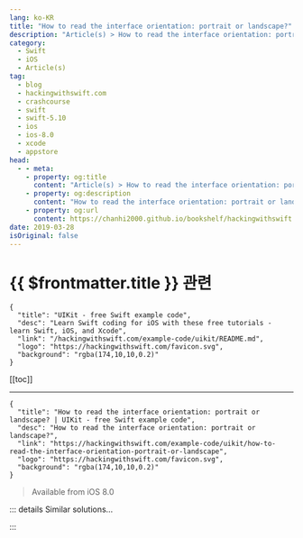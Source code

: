 ```yaml
---
lang: ko-KR
title: "How to read the interface orientation: portrait or landscape?"
description: "Article(s) > How to read the interface orientation: portrait or landscape?"
category:
  - Swift
  - iOS
  - Article(s)
tag: 
  - blog
  - hackingwithswift.com
  - crashcourse
  - swift
  - swift-5.10
  - ios
  - ios-8.0
  - xcode
  - appstore
head:
  - - meta:
    - property: og:title
      content: "Article(s) > How to read the interface orientation: portrait or landscape?"
    - property: og:description
      content: "How to read the interface orientation: portrait or landscape?"
    - property: og:url
      content: https://chanhi2000.github.io/bookshelf/hackingwithswift.com/example-code/uikit/how-to-read-the-interface-orientation-portrait-or-landscape.html
date: 2019-03-28
isOriginal: false
---
```


# {{ $frontmatter.title }} 관련

```component VPCard
{
  "title": "UIKit - free Swift example code",
  "desc": "Learn Swift coding for iOS with these free tutorials - learn Swift, iOS, and Xcode",
  "link": "/hackingwithswift.com/example-code/uikit/README.md",
  "logo": "https://hackingwithswift.com/favicon.svg",
  "background": "rgba(174,10,10,0.2)"
}
```

[[toc]]

---

```component VPCard
{
  "title": "How to read the interface orientation: portrait or landscape? | UIKit - free Swift example code",
  "desc": "How to read the interface orientation: portrait or landscape?",
  "link": "https://hackingwithswift.com/example-code/uikit/how-to-read-the-interface-orientation-portrait-or-landscape",
  "logo": "https://hackingwithswift.com/favicon.svg",
  "background": "rgba(174,10,10,0.2)"
}
```

> Available from iOS 8.0

<!-- TODO: 작성 -->

<!--
Apple generally doesn’t want developers to think about things like “portrait” and “landscape” because devices come in a range of sizes, and in the case of iPad you get slide over and split view on top. However, sometimes it’s just *useful*, particularly on iPhone where the difference between portrait and landscape is huge.

If you just want to read the *current* interface orientation you can do so using `UIApplication.shared.statusBarOrientation`, which will contain a value such as `.portraitUpsideDown`. Alternatively, you can use its `isLandscape` and `isPortrait` properties to check for both values of landscape or both values of portrait at once.

If you want your interface to adapt every time the user moves between landscape and portrait, you should check `UIApplication.shared.statusBarOrientation` inside the `willTransition(to:)` method, which is triggered when the trait collection of your app changes.

Something like this ought to do the trick:

```swift
override func willTransition(to newCollection: UITraitCollection, with coordinator: UIViewControllerTransitionCoordinator) {
    coordinator.animate(alongsideTransition: { context in
        if UIApplication.shared.statusBarOrientation.isLandscape {
            // activate landscape changes
        } else {
            // activate portrait changes
        }
    })
}
```

-->

::: details Similar solutions…

<!--
/quick-start/swiftui/how-to-preview-your-layout-in-portrait-or-landscape">How to preview your layout in portrait or landscape 
/example-code/uikit/how-to-lock-a-view-controllers-orientation-using-supportedinterfaceorientations">How to lock a view controller’s orientation using supportedInterfaceOrientations 
/quick-start/swiftui/swiftui-vs-interface-builder-and-storyboards">SwiftUI vs Interface Builder and storyboards 
/example-code/uikit/how-to-use-ibinspectable-to-adjust-values-in-interface-builder">How to use IBInspectable to adjust values in Interface Builder 
/example-code/uikit/how-to-make-your-user-interface-in-code">How to make your user interface in code</a>
-->

:::

